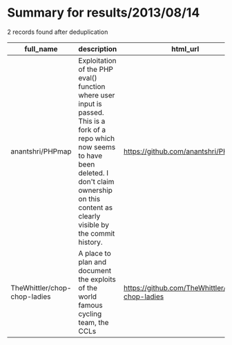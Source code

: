 
# Summary for results/2013/08/14
    
2 records found after deduplication

| full_name | description | html_url | matched_list | matched_count | pushed_at | size | stargazers_count | language | forks_count |
|------------------------------|----------------------------------------------------------------------------------------------------------------------------------------------------------------------------------------------------------------------|-------------------------------------------------|----------------|-----------------|---------------------------|--------|--------------------|------------|---------------|
| anantshri/PHPmap | Exploitation of the PHP eval() function where user input is passed. This is a fork of a repo which now seems to have been deleted. I don't claim ownership on this content as clearly visible by the commit history. | https://github.com/anantshri/PHPmap | ['exploit'] | 1 | 2013-08-14 05:15:18+00:00 | 8119 | 2 | Python | 3 |
| TheWhittler/chop-chop-ladies | A place to plan and document the exploits of the world famous cycling team, the CCLs | https://github.com/TheWhittler/chop-chop-ladies | ['exploit'] | 1 | 2013-08-14 13:11:42+00:00 | 50 | 0 | | 0 |
